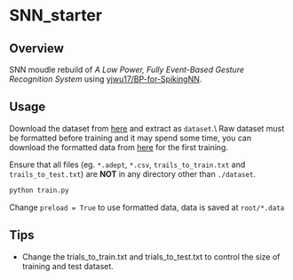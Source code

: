 # SNN_starter

## Overview

SNN moudle rebuild of *A Low Power, Fully Event-Based Gesture Recognition System* using [yjwu17/BP-for-SpikingNN](https://github.com/yjwu17/BP-for-SpikingNN).

## Usage

Download the dataset from [here](http://research.ibm.com/dvsgesture/) and extract as ```dataset```.\\
Raw dataset must be formatted before training and it may spend some time, you can download the formatted data from [here](https://cloud.tsinghua.edu.cn/d/a57761a2bc2945218eac/) for the first training.

Ensure that all files (eg. ```*.adept```, ```*.csv```, ```trails_to_train.txt``` and ```trails_to_test.txt```) are **NOT** in any directory other than ```./dataset```.

```bash
python train.py
```

Change ```preload = True``` to use formatted data, data is saved at ```root/*.data```

## Tips

* Change the trials_to_train.txt and trials_to_test.txt to control the size of training and test dataset.


